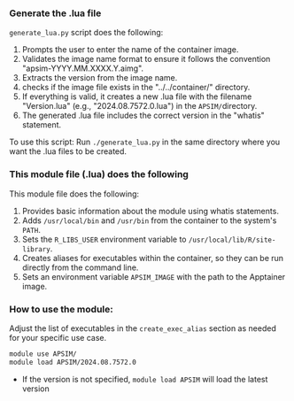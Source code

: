 ### Generate the .lua file
`generate_lua.py` script does the following:

1. Prompts the user to enter the name of the container image.
2. Validates the image name format to ensure it follows the convention "apsim-YYYY.MM.XXXX.Y.aimg".
3. Extracts the version from the image name.
4. checks if the image file exists in the "../../container/" directory.
5. If everything is valid, it creates a new .lua file with the filename "Version.lua" (e.g., "2024.08.7572.0.lua") in the `APSIM/`directory.
6. The generated .lua file includes the correct version in the "whatis" statement.

To use this script: Run `./generate_lua.py` in the same directory where you want the .lua files to be created.

### This module file (.lua) does the following

This module file does the following:

1. Provides basic information about the module using whatis statements.
2. Adds `/usr/local/bin` and `/usr/bin` from the container to the system's `PATH`.
3. Sets the `R_LIBS_USER` environment variable to `/usr/local/lib/R/site-library`.
4. Creates aliases for executables within the container, so they can be run directly from the command line.
5. Sets an environment variable `APSIM_IMAGE` with the path to the Apptainer image.

### How to use the module:

Adjust the list of executables in the `create_exec_alias` section as needed for your specific use case.

```bash
module use APSIM/
module load APSIM/2024.08.7572.0
```
* If the version is not specified, `module load APSIM` will load the latest version

